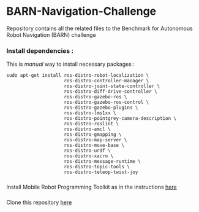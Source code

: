 # BARN-Navigation-Challenge
Repository contains all the related files to the Benchmark for Autonomous Robot Navigation (BARN) challenge


### Install dependencies :

This is *manual* way to install necessary packages :
```
sudo apt-get install ros-distro-robot-localization \
                     ros-distro-controller-manager \
                     ros-distro-joint-state-controller \ 
                     ros-distro-diff-drive-controller \
                     ros-distro-gazebo-ros \
                     ros-distro-gazebo-ros-control \
                     ros-distro-gazebo-plugins \
                     ros-distro-lms1xx \
                     ros-distro-pointgrey-camera-description \
                     ros-distro-roslint \
                     ros-distro-amcl \
                     ros-distro-gmapping \
                     ros-distro-map-server \
                     ros-distro-move-base \
                     ros-distro-urdf \
                     ros-distro-xacro \
                     ros-distro-message-runtime \
                     ros-distro-topic-tools \
                     ros-distro-teleop-twist-joy
```                   
###
Install Mobile Robot Programming Toolkit as in the instructions [here](https://docs.mrpt.org/reference/2.3.0/download-mrpt.html)

###
Clone this repository [here](https://github.com/SRai22/BARN-Navigation-Challenge.git)
